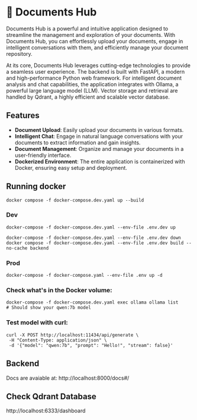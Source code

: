 # 📄 Documents Hub

Documents Hub is a powerful and intuitive application designed to streamline the management and exploration of your documents. With Documents Hub, you can effortlessly upload your documents, engage in intelligent conversations with them, and efficiently manage your document repository.

At its core, Documents Hub leverages cutting-edge technologies to provide a seamless user experience. The backend is built with FastAPI, a modern and high-performance Python web framework. For intelligent document analysis and chat capabilities, the application integrates with Ollama, a powerful large language model (LLM). Vector storage and retrieval are handled by Qdrant, a highly efficient and scalable vector database.

## Features

*   **Document Upload**: Easily upload your documents in various formats.
*   **Intelligent Chat**: Engage in natural language conversations with your documents to extract information and gain insights.
*   **Document Management**: Organize and manage your documents in a user-friendly interface.
*   **Dockerized Environment**: The entire application is containerized with Docker, ensuring easy setup and deployment.


## Running docker
    docker compose -f docker-compose.dev.yaml up --build

### Dev
    docker-compose -f docker-compose.dev.yaml --env-file .env.dev up
    
    docker-compose -f docker-compose.dev.yaml --env-file .env.dev down
    docker compose -f docker-compose.dev.yaml --env-file .env.dev build --no-cache backend

### Prod
    docker-compose -f docker-compose.yaml --env-file .env up -d

### Check what's in the Docker volume:
    docker-compose -f docker-compose.dev.yaml exec ollama ollama list
    # Should show your qwen:7b model

### Test model with curl:
    curl -X POST http://localhost:11434/api/generate \
     -H "Content-Type: application/json" \
     -d '{"model": "qwen:7b", "prompt": "Hello!", "stream": false}'


## Backend
Docs are avaiable at: http://localhost:8000/docs#/

## Check Qdrant Database
http://localhost:6333/dashboard